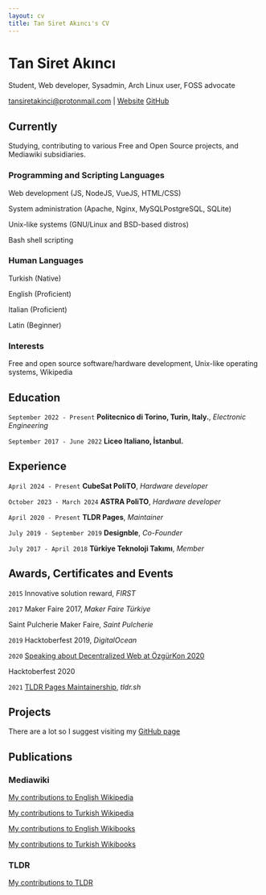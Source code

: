 ```yaml
---
layout: cv
title: Tan Siret Akıncı's CV
---
```

# Tan Siret Akıncı
Student, Web developer, Sysadmin, Arch Linux user, FOSS advocate

<div id="webaddress">
<a href="tansiretakinci@protonmail.com">tansiretakinci@protonmail.com</a>
| <a href="http://yutyo.github.io">Website</a>
  <a href="https://github.com/yutyo">GitHub</a>

</div>


## Currently

Studying, contributing to various Free and Open Source projects, and Mediawiki subsidiaries.

### Programming and Scripting Languages

Web development (JS, NodeJS, VueJS, HTML/CSS)

System administration (Apache, Nginx, MySQLPostgreSQL, SQLite)

Unix-like systems (GNU/Linux and BSD-based distros)

Bash shell scripting

### Human Languages

Turkish (Native)

English (Proficient)

Italian (Proficient)

Latin (Beginner)

### Interests

Free and open source software/hardware development, Unix-like operating systems, Wikipedia

## Education

`September 2022 - Present`
__Politecnico di Torino, Turin, Italy.__, *Electronic Engineering*

`September 2017 - June 2022`
__Liceo Italiano, İstanbul.__

## Experience

`April 2024 - Present`
__CubeSat PoliTO__, *Hardware developer*

`October 2023 - March 2024`
__ASTRA PoliTO__, *Hardware developer*

`April 2020 - Present`
__TLDR Pages__, *Maintainer*

`July 2019 - September 2019`
__Designble__, *Co-Founder*

`July 2017 - April 2018`
__Türkiye Teknoloji Takımı__, *Member*

## Awards, Certificates and Events

`2015`
Innovative solution reward, *FIRST*

`2017`
Maker Faire 2017, *Maker Faire Türkiye*

Saint Pulcherie Maker Faire, *Saint Pulcherie*

`2019`
Hacktoberfest 2019, *DigitalOcean*

`2020`
[Speaking about Decentralized Web at ÖzgürKon 2020](https://video.ozgurkon.org/videos/watch/b3566a91-d3bd-4b36-af29-2d2fa2590fe0)

Hacktoberfest 2020

`2021`
[TLDR Pages Maintainership](https://github.com/tldr-pages/tldr/issues/5702), *tldr.sh*

## Projects
There are a lot so I suggest visiting my [GitHub page](https://github.com/yutyo)

## Publications

### Mediawiki

[My contributions to English Wikipedia](https://xtools.wmflabs.org/ec/en.wikipedia.org/Comrade-yutyo)

[My contributions to Turkish Wikipedia](https://xtools.wmflabs.org/ec/tr.wikipedia.org/Comrade-yutyo)

[My contributions to English Wikibooks](https://xtools.wmflabs.org/ec/en.wikibooks.org/Comrade-yutyo)

[My contributions to Turkish Wikibooks](https://xtools.wmflabs.org/ec/tr.wikibooks.org/Comrade-yutyo)

### TLDR

[My contributions to TLDR](https://github.com/tldr-pages/tldr/pulls?q=is%3Apr+author%3Ayutyo+)


